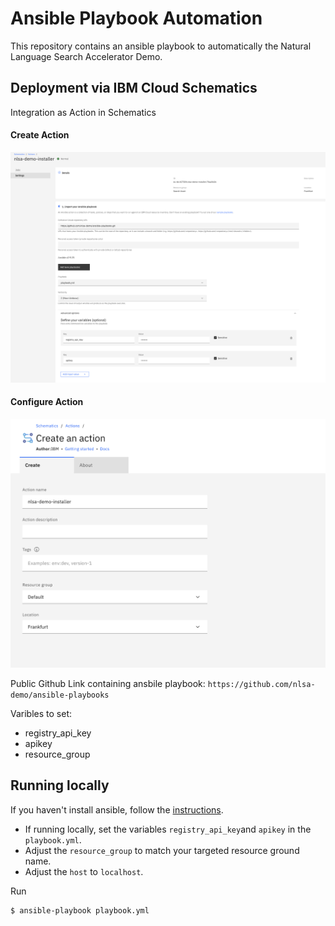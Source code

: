 # Ansible Playbook Automation

This repository contains an ansible playbook to automatically the Natural Language Search Accelerator Demo.

## Deployment via IBM Cloud Schematics
Integration as Action in Schematics

#### Create Action
![action config](/imgs/action-config.png)

#### Configure Action
![action creation](/imgs/action-create.png)

Public Github Link containing ansbile playbook:
```https://github.com/nlsa-demo/ansible-playbooks```

Varibles to set:
- registry_api_key 
- apikey 
- resource_group

## Running locally

If you haven't install ansible, follow the [instructions](https://docs.ansible.com/ansible/latest/installation_guide/intro_installation.html]).

- If running locally, set the variables `registry_api_key`and `apikey` in the `playbook.yml`.
- Adjust the `resource_group` to match your targeted resource ground name.
- Adjust the `host` to `localhost`.

Run 
```bash
$ ansible-playbook playbook.yml
```